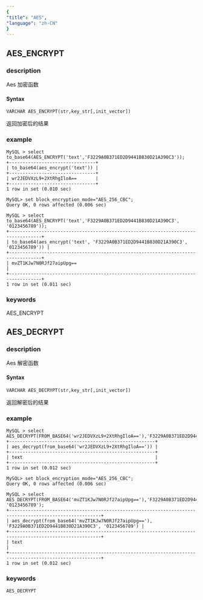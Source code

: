 ```yaml
---
{
"title": "AES",
"language": "zh-CN"
}
---
```


<!-- 
Licensed to the Apache Software Foundation (ASF) under one
or more contributor license agreements.  See the NOTICE file
distributed with this work for additional information
regarding copyright ownership.  The ASF licenses this file
to you under the Apache License, Version 2.0 (the
"License"); you may not use this file except in compliance
with the License.  You may obtain a copy of the License at
  http://www.apache.org/licenses/LICENSE-2.0
Unless required by applicable law or agreed to in writing,
software distributed under the License is distributed on an
"AS IS" BASIS, WITHOUT WARRANTIES OR CONDITIONS OF ANY
KIND, either express or implied.  See the License for the
specific language governing permissions and limitations
under the License.
-->

## AES_ENCRYPT

### description
Aes 加密函数
#### Syntax

`VARCHAR AES_ENCRYPT(str,key_str[,init_vector])`

返回加密后的结果

### example

```
MySQL > select to_base64(AES_ENCRYPT('text','F3229A0B371ED2D9441B830D21A390C3'));
+--------------------------------+
| to_base64(aes_encrypt('text')) |
+--------------------------------+
| wr2JEDVXzL9+2XtRhgIloA==       |
+--------------------------------+
1 row in set (0.010 sec)

MySQL> set block_encryption_mode="AES_256_CBC";
Query OK, 0 rows affected (0.006 sec)

MySQL > select to_base64(AES_ENCRYPT('text','F3229A0B371ED2D9441B830D21A390C3', '0123456789'));
+----------------------------------------------------------------------------------+
| to_base64(aes_encrypt('text', 'F3229A0B371ED2D9441B830D21A390C3', '0123456789')) |
+----------------------------------------------------------------------------------+
| mvZT1KJw7N0RJf27aipUpg==                                                         |
+----------------------------------------------------------------------------------+
1 row in set (0.011 sec)
```
### keywords

AES_ENCRYPT

## AES_DECRYPT

### description
Aes 解密函数
#### Syntax

`VARCHAR AES_DECRYPT(str,key_str[,init_vector])`

返回解密后的结果

### example

```
MySQL > select AES_DECRYPT(FROM_BASE64('wr2JEDVXzL9+2XtRhgIloA=='),'F3229A0B371ED2D9441B830D21A390C3');
+------------------------------------------------------+
| aes_decrypt(from_base64('wr2JEDVXzL9+2XtRhgIloA==')) |
+------------------------------------------------------+
| text                                                 |
+------------------------------------------------------+
1 row in set (0.012 sec)

MySQL> set block_encryption_mode="AES_256_CBC";
Query OK, 0 rows affected (0.006 sec)

MySQL > select AES_DECRYPT(FROM_BASE64('mvZT1KJw7N0RJf27aipUpg=='),'F3229A0B371ED2D9441B830D21A390C3', '0123456789');
+--------------------------------------------------------------------------------------------------------+
| aes_decrypt(from_base64('mvZT1KJw7N0RJf27aipUpg=='), 'F3229A0B371ED2D9441B830D21A390C3', '0123456789') |
+--------------------------------------------------------------------------------------------------------+
| text                                                                                                   |
+--------------------------------------------------------------------------------------------------------+
1 row in set (0.012 sec)
```

### keywords

    AES_DECRYPT
